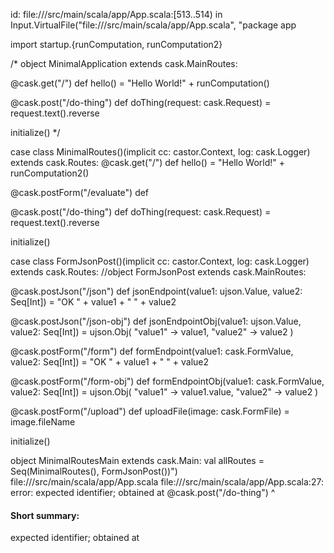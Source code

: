 id: file://<WORKSPACE>/src/main/scala/app/App.scala:[513..514) in Input.VirtualFile("file://<WORKSPACE>/src/main/scala/app/App.scala", "package app

import startup.{runComputation, runComputation2}

/*
object MinimalApplication extends cask.MainRoutes:

  @cask.get("/")
  def hello() =
    "Hello World!" + runComputation()

  @cask.post("/do-thing")
  def doThing(request: cask.Request) =
    request.text().reverse

  initialize()
 */

case class MinimalRoutes()(implicit cc: castor.Context, log: cask.Logger) extends cask.Routes:
  @cask.get("/")
  def hello() =
    "Hello World!" + runComputation2()
  
  @cask.postForm("/evaluate")
  def 

  @cask.post("/do-thing")
  def doThing(request: cask.Request) =
    request.text().reverse

  initialize()

case class FormJsonPost()(implicit cc: castor.Context, log: cask.Logger) extends cask.Routes:
//object FormJsonPost extends cask.MainRoutes:

  @cask.postJson("/json")
  def jsonEndpoint(value1: ujson.Value, value2: Seq[Int]) =
    "OK " + value1 + " " + value2

  @cask.postJson("/json-obj")
  def jsonEndpointObj(value1: ujson.Value, value2: Seq[Int]) =
    ujson.Obj(
      "value1" -> value1,
      "value2" -> value2
    )

  @cask.postForm("/form")
  def formEndpoint(value1: cask.FormValue, value2: Seq[Int]) =
    "OK " + value1 + " " + value2

  @cask.postForm("/form-obj")
  def formEndpointObj(value1: cask.FormValue, value2: Seq[Int]) =
    ujson.Obj(
      "value1" -> value1.value,
      "value2" -> value2
    )

  @cask.postForm("/upload")
  def uploadFile(image: cask.FormFile) =
    image.fileName

  initialize()

object MinimalRoutesMain extends cask.Main:
  val allRoutes = Seq(MinimalRoutes(), FormJsonPost())")
file://<WORKSPACE>/src/main/scala/app/App.scala
file://<WORKSPACE>/src/main/scala/app/App.scala:27: error: expected identifier; obtained at
  @cask.post("/do-thing")
  ^
#### Short summary: 

expected identifier; obtained at